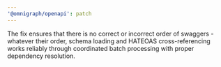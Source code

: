 ```yaml
---
'@omnigraph/openapi': patch
---
```


The fix ensures that there is no correct or incorrect order of swaggers - whatever their order,
schema loading and HATEOAS cross-referencing works reliably through coordinated batch processing
with proper dependency resolution.
